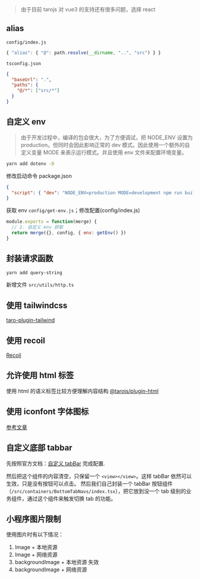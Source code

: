 > 由于目前 tarojs 对 vue3 的支持还有很多问题，选择 react

## alias

`config/index.js`

```js
{ "alias": { "@": path.resolve(__dirname, "..", "src") } }
```

`tsconfig.json`

```json
{
  "baseUrl": ".",
  "paths": {
    "@/*": ["src/*"]
  }
}
```

## 自定义 env

> 由于开发过程中，编译的包会很大，为了方便调试，把 NODE_ENV 设置为 production。但同时会因此影响正常的 dev 模式。因此使用一个额外的自定义变量 MODE 来表示运行模式。并且使用 env 文件来配置环境变量。

```bash
yarn add dotenv -D
```

修改启动命令 package.json

```json
{
  "script": { "dev": "NODE_ENV=production MODE=development npm run build:weapp -- --watch" }
}
```

获取 env `config/get-env.js`；修改配置(config/index.js)

```js
module.exports = function(merge) {
  // 2. 自定义 env 获取
  return merge({}, config, { env: getEnv() })
}
```

## 封装请求函数

```bash
yarn add query-string
```

新增文件 `src/utils/http.ts`

## 使用 tailwindcss

[taro-plugin-tailwind](https://github.com/pcdotfan/taro-plugin-tailwind)

## 使用 recoil

[Recoil](https://recoiljs.org/docs/introduction/getting-started)

## 允许使用 html 标签

使用 html 的语义标签比较方便理解内容结构
[@tarojs/plugin-html](https://taro-docs.jd.com/taro/docs/use-h5/)

## 使用 iconfont 字体图标

[参考文章](https://www.duoguyu.com/smart/42.html)

## 自定义底部 tabbar

先按照官方文档：[自定义 tabBar](https://developers.weixin.qq.com/miniprogram/dev/framework/ability/custom-tabbar.html) 完成配置.

然后把这个组件的内容清空，只保留一个 `<view></view>`。这样 tabBar 依然可以生效，只是没有按钮可以点击。
然后我们自己封装一个 tabBar 按钮组件（`/src/containers/BottomTabNavs/index.tsx`），把它放到没一个 tab 级别的业务组件，通过这个组件来触发切换 tab 的功能。

## 小程序图片限制

使用图片时有以下情况：

1. Image + 本地资源
2. Image + 网络资源
3. backgroundImage + 本地资源 失效
4. backgroundImage + 网络资源
